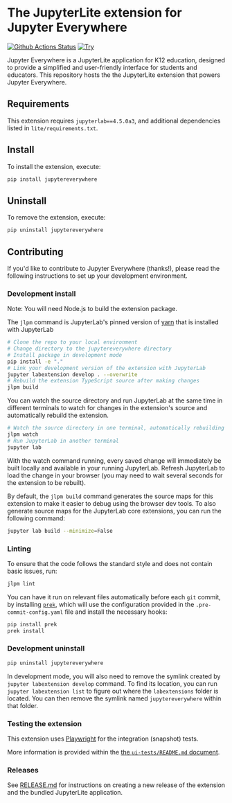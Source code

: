 # The JupyterLite extension for Jupyter Everywhere

[![Github Actions Status](https://github.com/JupyterEverywhere/jupyterlite-extension/workflows/Build/badge.svg)](https://github.com/JupyterEverywhere/jupyterlite-extension/actions/workflows/build.yml)
[![Try](https://img.shields.io/badge/try-preview-yellow)](https://jupytereverywhere.github.io/jupyterlite-extension/lab/index.html)

Jupyter Everywhere is a JupyterLite application for K12 education, designed to provide a simplified and user-friendly interface for students and educators. This repository hosts the the JupyterLite extension that powers Jupyter Everywhere.

## Requirements

This extension requires `jupyterlab==4.5.0a3`, and additional dependencies listed in `lite/requirements.txt`.

## Install

To install the extension, execute:

```bash
pip install jupytereverywhere
```

## Uninstall

To remove the extension, execute:

```bash
pip uninstall jupytereverywhere
```

## Contributing

If you'd like to contribute to Jupyter Everywhere (thanks!), please read the following instructions to set up your development environment.

### Development install

Note: You will need Node.js to build the extension package.

The `jlpm` command is JupyterLab's pinned version of
[yarn](https://yarnpkg.com/) that is installed with JupyterLab

```bash
# Clone the repo to your local environment
# Change directory to the jupytereverywhere directory
# Install package in development mode
pip install -e "."
# Link your development version of the extension with JupyterLab
jupyter labextension develop . --overwrite
# Rebuild the extension TypeScript source after making changes
jlpm build
```

You can watch the source directory and run JupyterLab at the same time in different terminals to watch for changes in the extension's source and automatically rebuild the extension.

```bash
# Watch the source directory in one terminal, automatically rebuilding when needed
jlpm watch
# Run JupyterLab in another terminal
jupyter lab
```

With the watch command running, every saved change will immediately be built locally and available in your running JupyterLab. Refresh JupyterLab to load the change in your browser (you may need to wait several seconds for the extension to be rebuilt).

By default, the `jlpm build` command generates the source maps for this extension to make it easier to debug using the browser dev tools. To also generate source maps for the JupyterLab core extensions, you can run the following command:

```bash
jupyter lab build --minimize=False
```

### Linting

To ensure that the code follows the standard style and does not contain basic issues, run:

```bash
jlpm lint
```

You can have it run on relevant files automatically before each `git` commit, by installing [`prek`](https://prek.j178.dev/),
which will use the configuration provided in the `.pre-commit-config.yaml` file and install the necessary hooks:

```bash
pip install prek
prek install
```

### Development uninstall

```bash
pip uninstall jupytereverywhere
```

In development mode, you will also need to remove the symlink created by `jupyter labextension develop`
command. To find its location, you can run `jupyter labextension list` to figure out where the `labextensions`
folder is located. You can then remove the symlink named `jupytereverywhere` within that folder.

### Testing the extension

This extension uses [Playwright](https://playwright.dev/docs/intro) for the integration (snapshot) tests.

More information is provided within the [the `ui-tests/README.md` document](ui-tests/README.md).

### Releases

See [RELEASE.md](RELEASE.md) for instructions on creating a new release of the extension and the bundled JupyterLite application.
